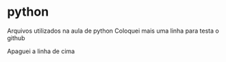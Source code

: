 # python
Arquivos utilizados na aula de python
Coloquei mais uma linha para testa o github

Apaguei a linha de cima 